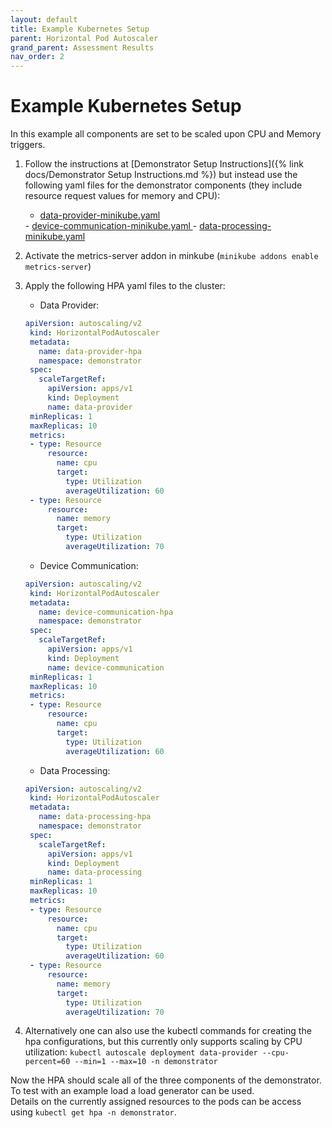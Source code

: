 ```yaml
---
layout: default
title: Example Kubernetes Setup
parent: Horizontal Pod Autoscaler
grand_parent: Assessment Results
nav_order: 2
---
```


# Example Kubernetes Setup

In this example all components are set to be scaled upon CPU and Memory triggers.

1. Follow the instructions at [Demonstrator Setup Instructions]({% link docs/Demonstrator Setup Instructions.md %}) but instead use the following yaml files for the demonstrator components (they include resource request values for memory and CPU):  
    - <a download="data-provider-minikube.yaml" href="/Kubernetes-Autoscaler-Docs/demonstratorDownloads/HPA/data-provider-minikube.yaml" title="data-provider-minikube.yaml">data-provider-minikube.yaml
    </a>  
   - <a download="device-communication-minikube.yaml" href="/Kubernetes-Autoscaler-Docs/demonstratorDownloads/HPA/device-communication-minikube.yaml" title="device-communication-minikube.yaml">device-communication-minikube.yaml
    </a>  
   - <a download="data-processing-minikube.yaml" href="/Kubernetes-Autoscaler-Docs/demonstratorDownloads/HPA/data-processing-minikube.yaml" title="data-processing-minikube.yaml">data-processing-minikube.yaml
    </a>
2. Activate the metrics-server addon in minkube (`minikube addons enable metrics-server`)
3. Apply the following HPA yaml files to the cluster:  

   - Data Provider:  

   ```yaml
   apiVersion: autoscaling/v2
    kind: HorizontalPodAutoscaler
    metadata:
      name: data-provider-hpa
      namespace: demonstrator
    spec:
      scaleTargetRef:
        apiVersion: apps/v1
        kind: Deployment
        name: data-provider
    minReplicas: 1
    maxReplicas: 10
    metrics:
    - type: Resource
        resource:
          name: cpu
          target:
            type: Utilization
            averageUtilization: 60
    - type: Resource
        resource: 
          name: memory
          target: 
            type: Utilization
            averageUtilization: 70
   ```

   - Device Communication:  

   ```yaml
   apiVersion: autoscaling/v2
    kind: HorizontalPodAutoscaler
    metadata:
      name: device-communication-hpa
      namespace: demonstrator
    spec:
      scaleTargetRef:
        apiVersion: apps/v1
        kind: Deployment
        name: device-communication
    minReplicas: 1
    maxReplicas: 10
    metrics:
    - type: Resource
        resource:
          name: cpu
          target:
            type: Utilization
            averageUtilization: 60
   ```

   - Data Processing:  

   ```yaml
   apiVersion: autoscaling/v2
    kind: HorizontalPodAutoscaler
    metadata:
      name: data-processing-hpa
      namespace: demonstrator
    spec:
      scaleTargetRef:
        apiVersion: apps/v1
        kind: Deployment
        name: data-processing
    minReplicas: 1
    maxReplicas: 10
    metrics:
    - type: Resource
        resource:
          name: cpu
          target:
            type: Utilization
            averageUtilization: 60
    - type: Resource
        resource: 
          name: memory
          target: 
            type: Utilization
            averageUtilization: 70
   ```

4. Alternatively one can also use the kubectl commands for creating the hpa configurations, but this currently only supports scaling by CPU utilization:
   `kubectl autoscale deployment data-provider --cpu-percent=60 --min=1 --max=10 -n demonstrator`

Now the HPA should scale all of the three components of the demonstrator. To test with an example load a load generator can be used.  
Details on the currently assigned resources to the pods can be access using `kubectl get hpa -n demonstrator`.
